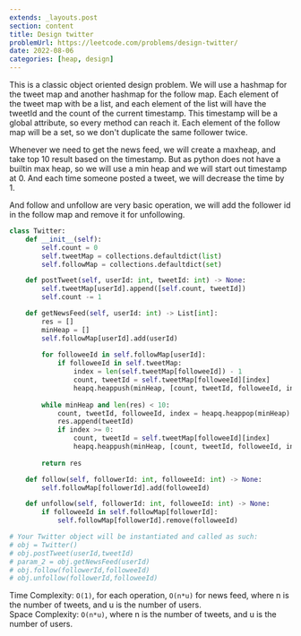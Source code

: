 ```yaml
---
extends: _layouts.post
section: content
title: Design twitter
problemUrl: https://leetcode.com/problems/design-twitter/
date: 2022-08-06
categories: [heap, design]
---
```


This is a classic object oriented design problem. We will use a hashmap for the tweet map and another hashmap for the follow map. Each element of the tweet map with be a list, and each element of the list will have the tweetId and the count of the current timestamp. This timestamp will be a global attribute, so every method can reach it. Each element of the follow map will be a set, so we don't duplicate the same follower twice.

Whenever we need to get the news feed, we will create a maxheap, and take top 10 result based on the timestamp. But as python does not have a builtin max heap, so we will use a min heap and we will start out timestamp at 0. And each time someone posted a tweet, we will decrease the time by 1.

And follow and unfollow are very basic operation, we will add the follower id in the follow map and remove it for unfollowing.

```python
class Twitter:
    def __init__(self):
        self.count = 0
        self.tweetMap = collections.defaultdict(list)
        self.followMap = collections.defaultdict(set)

    def postTweet(self, userId: int, tweetId: int) -> None:
        self.tweetMap[userId].append([self.count, tweetId])
        self.count -= 1

    def getNewsFeed(self, userId: int) -> List[int]:
        res = []
        minHeap = []
        self.followMap[userId].add(userId)
        
        for followeeId in self.followMap[userId]:
            if followeeId in self.tweetMap:
                index = len(self.tweetMap[followeeId]) - 1
                count, tweetId = self.tweetMap[followeeId][index]
                heapq.heappush(minHeap, [count, tweetId, followeeId, index - 1])
        
        while minHeap and len(res) < 10:
            count, tweetId, followeeId, index = heapq.heappop(minHeap)
            res.append(tweetId)
            if index >= 0:
                count, tweetId = self.tweetMap[followeeId][index]
                heapq.heappush(minHeap, [count, tweetId, followeeId, index - 1])
                
        return res

    def follow(self, followerId: int, followeeId: int) -> None:
        self.followMap[followerId].add(followeeId)

    def unfollow(self, followerId: int, followeeId: int) -> None:
        if followeeId in self.followMap[followerId]:
            self.followMap[followerId].remove(followeeId)

# Your Twitter object will be instantiated and called as such:
# obj = Twitter()
# obj.postTweet(userId,tweetId)
# param_2 = obj.getNewsFeed(userId)
# obj.follow(followerId,followeeId)
# obj.unfollow(followerId,followeeId)
```

Time Complexity: `O(1)`, for each operation, `O(n*u)` for news feed, where n is the number of tweets, and u is the number of users. <br/>
Space Complexity: `O(n*u)`, where n is the number of tweets, and u is the number of users.